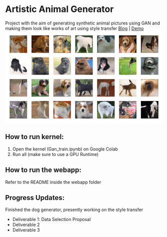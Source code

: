 # Artistic Animal Generator

Project with the aim of generating synthetic animal pictures using GAN and making them look like works of art using style transfer
[Blog](/artisticanimals) | [Demo](https://xinxin001.github.io/ArtisticAnimalsWebApp/)
![final output](final_output_sample.png)

## How to run kernel:
1. Open the kernel (Gan_train.ipynb) on Google Colab
2. Run all (make sure to use a GPU Runtime)

## How to run the webapp:
Refer to the README inside the webapp folder

## Progress Updates:
Finished the dog generator, presently working on the style transfer
- Deliverable 1: Data Selection Proposal
- Deliverable 2
- Deliverable 3

